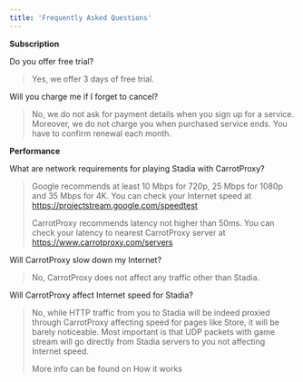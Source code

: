 ```yaml
---
title: 'Frequently Asked Questions'
---
```


**Subscription**

Do you offer free trial?
> Yes, we offer 3 days of free trial.

Will you charge me if I forget to cancel?
> No, we do not ask for payment details when you sign up for a service.
Moreover, we do not charge you when purchased service ends. You have to confirm renewal each month.

**Performance**

What are network requirements for playing Stadia with CarrotProxy?
> Google recommends at least 10 Mbps for 720p, 25 Mbps for 1080p and 35 Mbps for 4K. You can check your Internet speed at https://projectstream.google.com/speedtest
> 
> CarrotProxy recommends latency not higher than 50ms. You can check your latency to nearest CarrotProxy server at https://www.carrotproxy.com/servers


Will CarrotProxy slow down my Internet?
> No, CarrotProxy does not affect any traffic other than Stadia.

Will CarrotProxy affect Internet speed for Stadia? 
> No, while HTTP traffic from you to Stadia will be indeed proxied through CarrotProxy affecting speed for pages like Store, it will be barely noticeable.
> Most important is that UDP packets with game stream will go directly from Stadia servers to you not affecting Internet speed.
> 
> More info can be found on How it works

